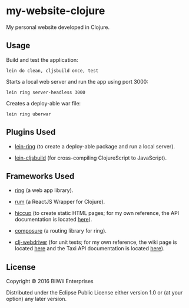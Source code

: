 # my-website-clojure

My personal website developed in Clojure.

## Usage

Build and test the application:

    lein do clean, cljsbuild once, test

Starts a local web server and run the app using port 3000:

    lein ring server-headless 3000

Creates a deploy-able war file:

    lein ring uberwar

## Plugins Used

* [lein-ring](https://github.com/weavejester/lein-ring) (to create a deploy-able package and run a local server).

* [lein-cljsbuild](https://github.com/emezeske/lein-cljsbuild) (for cross-compiling ClojureScript to JavaScript).

## Frameworks Used

* [ring](https://github.com/ring-clojure/ring) (a web app library).

* [rum](https://github.com/tonsky/rum) (a ReactJS Wrapper for Clojure).

* [hiccup](https://github.com/weavejester/hiccup) (to create static HTML pages; for my own reference, the API documentation is located [here](https://crossclj.info/ns/hiccup/1.0.5/hiccup.page.html)).

* [composure](https://github.com/weavejester/compojure) (a routing library for ring).

* [clj-webdriver](https://github.com/semperos/clj-webdriver) (for unit tests; for my own reference, the wiki page is located [here](https://github.com/semperos/clj-webdriver/wiki) and the Taxi API documentation is located [here](https://github.com/semperos/clj-webdriver/wiki/Taxi-API-Documentation)).

## License

Copyright © 2016 BiiWii Enterprises

Distributed under the Eclipse Public License either version 1.0 or (at
your option) any later version.

